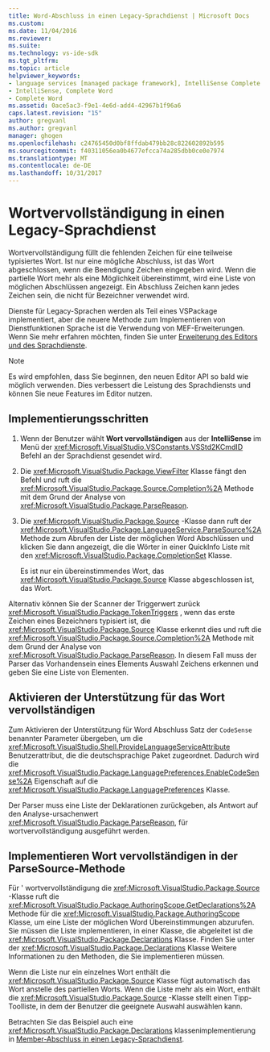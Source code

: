 ```yaml
---
title: Word-Abschluss in einen Legacy-Sprachdienst | Microsoft Docs
ms.custom: 
ms.date: 11/04/2016
ms.reviewer: 
ms.suite: 
ms.technology: vs-ide-sdk
ms.tgt_pltfrm: 
ms.topic: article
helpviewer_keywords:
- language services [managed package framework], IntelliSense Complete Word
- IntelliSense, Complete Word
- Complete Word
ms.assetid: 0ace5ac3-f9e1-4e6d-add4-42967b1f96a6
caps.latest.revision: "15"
author: gregvanl
ms.author: gregvanl
manager: ghogen
ms.openlocfilehash: c24765450d0bf8ffdab479bb28c822602892b595
ms.sourcegitcommit: f40311056ea0b4677efcca74a285dbb0ce0e7974
ms.translationtype: MT
ms.contentlocale: de-DE
ms.lasthandoff: 10/31/2017
---
```

# <a name="word-completion-in-a-legacy-language-service"></a>Wortvervollständigung in einen Legacy-Sprachdienst
Wortvervollständigung füllt die fehlenden Zeichen für eine teilweise typisiertes Wort. Ist nur eine mögliche Abschluss, ist das Wort abgeschlossen, wenn die Beendigung Zeichen eingegeben wird. Wenn die partielle Wort mehr als eine Möglichkeit übereinstimmt, wird eine Liste von möglichen Abschlüssen angezeigt. Ein Abschluss Zeichen kann jedes Zeichen sein, die nicht für Bezeichner verwendet wird.  
  
 Dienste für Legacy-Sprachen werden als Teil eines VSPackage implementiert, aber die neuere Methode zum Implementieren von Dienstfunktionen Sprache ist die Verwendung von MEF-Erweiterungen. Wenn Sie mehr erfahren möchten, finden Sie unter [Erweiterung des Editors und des Sprachdienste](../../extensibility/extending-the-editor-and-language-services.md).  
  
> [!NOTE]
>  Es wird empfohlen, dass Sie beginnen, den neuen Editor API so bald wie möglich verwenden. Dies verbessert die Leistung des Sprachdiensts und können Sie neue Features im Editor nutzen.  
  
## <a name="implementation-steps"></a>Implementierungsschritten  
  
1.  Wenn der Benutzer wählt **Wort vervollständigen** aus der **IntelliSense** im Menü der <xref:Microsoft.VisualStudio.VSConstants.VSStd2KCmdID> Befehl an der Sprachdienst gesendet wird.  
  
2.  Die <xref:Microsoft.VisualStudio.Package.ViewFilter> Klasse fängt den Befehl und ruft die <xref:Microsoft.VisualStudio.Package.Source.Completion%2A> Methode mit dem Grund der Analyse von <xref:Microsoft.VisualStudio.Package.ParseReason>.  
  
3.  Die <xref:Microsoft.VisualStudio.Package.Source> -Klasse dann ruft der <xref:Microsoft.VisualStudio.Package.LanguageService.ParseSource%2A> Methode zum Abrufen der Liste der möglichen Word Abschlüssen und klicken Sie dann angezeigt, die die Wörter in einer QuickInfo Liste mit den <xref:Microsoft.VisualStudio.Package.CompletionSet> Klasse.  
  
     Es ist nur ein übereinstimmendes Wort, das <xref:Microsoft.VisualStudio.Package.Source> Klasse abgeschlossen ist, das Wort.  
  
 Alternativ können Sie der Scanner der Triggerwert zurück <xref:Microsoft.VisualStudio.Package.TokenTriggers> , wenn das erste Zeichen eines Bezeichners typisiert ist, die <xref:Microsoft.VisualStudio.Package.Source> Klasse erkennt dies und ruft die <xref:Microsoft.VisualStudio.Package.Source.Completion%2A> Methode mit dem Grund der Analyse von <xref:Microsoft.VisualStudio.Package.ParseReason>. In diesem Fall muss der Parser das Vorhandensein eines Elements Auswahl Zeichens erkennen und geben Sie eine Liste von Elementen.  
  
## <a name="enabling-support-for-the-complete-word"></a>Aktivieren der Unterstützung für das Wort vervollständigen  
 Zum Aktivieren der Unterstützung für Word Abschluss Satz der `CodeSense` benannter Parameter übergeben, um die <xref:Microsoft.VisualStudio.Shell.ProvideLanguageServiceAttribute> Benutzerattribut, die die deutschsprachige Paket zugeordnet. Dadurch wird die <xref:Microsoft.VisualStudio.Package.LanguagePreferences.EnableCodeSense%2A> Eigenschaft auf die <xref:Microsoft.VisualStudio.Package.LanguagePreferences> Klasse.  
  
 Der Parser muss eine Liste der Deklarationen zurückgeben, als Antwort auf den Analyse-ursachenwert <xref:Microsoft.VisualStudio.Package.ParseReason>, für wortvervollständigung ausgeführt werden.  
  
## <a name="implementing-complete-word-in-the-parsesource-method"></a>Implementieren Wort vervollständigen in der ParseSource-Methode  
 Für ' wortvervollständigung die <xref:Microsoft.VisualStudio.Package.Source> -Klasse ruft die <xref:Microsoft.VisualStudio.Package.AuthoringScope.GetDeclarations%2A> Methode für die <xref:Microsoft.VisualStudio.Package.AuthoringScope> Klasse, um eine Liste der möglichen Word Übereinstimmungen abzurufen. Sie müssen die Liste implementieren, in einer Klasse, die abgeleitet ist die <xref:Microsoft.VisualStudio.Package.Declarations> Klasse. Finden Sie unter der <xref:Microsoft.VisualStudio.Package.Declarations> Klasse Weitere Informationen zu den Methoden, die Sie implementieren müssen.  
  
 Wenn die Liste nur ein einzelnes Wort enthält die <xref:Microsoft.VisualStudio.Package.Source> Klasse fügt automatisch das Wort anstelle des partiellen Worts. Wenn die Liste mehr als ein Wort, enthält die <xref:Microsoft.VisualStudio.Package.Source> -Klasse stellt einen Tipp-Toolliste, in dem der Benutzer die geeignete Auswahl auswählen kann.  
  
 Betrachten Sie das Beispiel auch eine <xref:Microsoft.VisualStudio.Package.Declarations> klassenimplementierung in [Member-Abschluss in einen Legacy-Sprachdienst](../../extensibility/internals/member-completion-in-a-legacy-language-service.md).